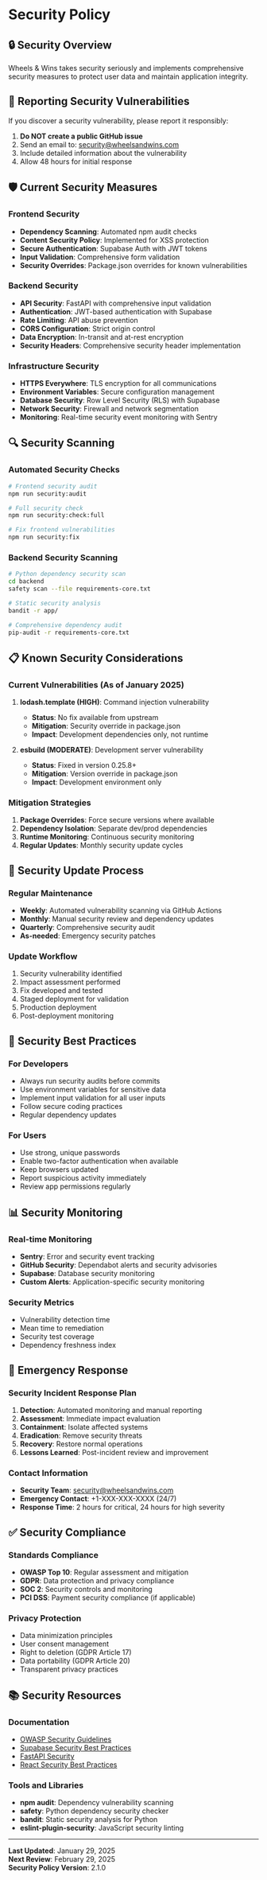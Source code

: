# Security Policy

## 🔒 Security Overview

Wheels & Wins takes security seriously and implements comprehensive security measures to protect user data and maintain application integrity.

## 🚨 Reporting Security Vulnerabilities

If you discover a security vulnerability, please report it responsibly:

1. **Do NOT create a public GitHub issue**
2. Send an email to: security@wheelsandwins.com
3. Include detailed information about the vulnerability
4. Allow 48 hours for initial response

## 🛡️ Current Security Measures

### Frontend Security
- **Dependency Scanning**: Automated npm audit checks
- **Content Security Policy**: Implemented for XSS protection
- **Secure Authentication**: Supabase Auth with JWT tokens
- **Input Validation**: Comprehensive form validation
- **Security Overrides**: Package.json overrides for known vulnerabilities

### Backend Security
- **API Security**: FastAPI with comprehensive input validation
- **Authentication**: JWT-based authentication with Supabase
- **Rate Limiting**: API abuse prevention
- **CORS Configuration**: Strict origin control
- **Data Encryption**: In-transit and at-rest encryption
- **Security Headers**: Comprehensive security header implementation

### Infrastructure Security
- **HTTPS Everywhere**: TLS encryption for all communications
- **Environment Variables**: Secure configuration management
- **Database Security**: Row Level Security (RLS) with Supabase
- **Network Security**: Firewall and network segmentation
- **Monitoring**: Real-time security event monitoring with Sentry

## 🔍 Security Scanning

### Automated Security Checks
```bash
# Frontend security audit
npm run security:audit

# Full security check
npm run security:check:full

# Fix frontend vulnerabilities
npm run security:fix
```

### Backend Security Scanning
```bash
# Python dependency security scan
cd backend
safety scan --file requirements-core.txt

# Static security analysis
bandit -r app/

# Comprehensive dependency audit
pip-audit -r requirements-core.txt
```

## 📋 Known Security Considerations

### Current Vulnerabilities (As of January 2025)

1. **lodash.template (HIGH)**: Command injection vulnerability
   - **Status**: No fix available from upstream
   - **Mitigation**: Security override in package.json
   - **Impact**: Development dependencies only, not runtime

2. **esbuild (MODERATE)**: Development server vulnerability  
   - **Status**: Fixed in version 0.25.8+
   - **Mitigation**: Version override in package.json
   - **Impact**: Development environment only

### Mitigation Strategies

1. **Package Overrides**: Force secure versions where available
2. **Dependency Isolation**: Separate dev/prod dependencies
3. **Runtime Monitoring**: Continuous security monitoring
4. **Regular Updates**: Monthly security update cycles

## 🔄 Security Update Process

### Regular Maintenance
- **Weekly**: Automated vulnerability scanning via GitHub Actions
- **Monthly**: Manual security review and dependency updates
- **Quarterly**: Comprehensive security audit
- **As-needed**: Emergency security patches

### Update Workflow
1. Security vulnerability identified
2. Impact assessment performed
3. Fix developed and tested
4. Staged deployment for validation
5. Production deployment
6. Post-deployment monitoring

## 🎯 Security Best Practices

### For Developers
- Always run security audits before commits
- Use environment variables for sensitive data
- Implement input validation for all user inputs
- Follow secure coding practices
- Regular dependency updates

### For Users
- Use strong, unique passwords
- Enable two-factor authentication when available
- Keep browsers updated
- Report suspicious activity immediately
- Review app permissions regularly

## 📊 Security Monitoring

### Real-time Monitoring
- **Sentry**: Error and security event tracking
- **GitHub Security**: Dependabot alerts and security advisories
- **Supabase**: Database security monitoring
- **Custom Alerts**: Application-specific security monitoring

### Security Metrics
- Vulnerability detection time
- Mean time to remediation
- Security test coverage
- Dependency freshness index

## 🔧 Emergency Response

### Security Incident Response Plan
1. **Detection**: Automated monitoring and manual reporting
2. **Assessment**: Immediate impact evaluation
3. **Containment**: Isolate affected systems
4. **Eradication**: Remove security threats
5. **Recovery**: Restore normal operations
6. **Lessons Learned**: Post-incident review and improvement

### Contact Information
- **Security Team**: security@wheelsandwins.com
- **Emergency Contact**: +1-XXX-XXX-XXXX (24/7)
- **Response Time**: 2 hours for critical, 24 hours for high severity

## ✅ Security Compliance

### Standards Compliance
- **OWASP Top 10**: Regular assessment and mitigation
- **GDPR**: Data protection and privacy compliance
- **SOC 2**: Security controls and monitoring
- **PCI DSS**: Payment security compliance (if applicable)

### Privacy Protection
- Data minimization principles
- User consent management
- Right to deletion (GDPR Article 17)
- Data portability (GDPR Article 20)
- Transparent privacy practices

## 📚 Security Resources

### Documentation
- [OWASP Security Guidelines](https://owasp.org/www-project-top-ten/)
- [Supabase Security Best Practices](https://supabase.com/docs/guides/platform/security)
- [FastAPI Security](https://fastapi.tiangolo.com/tutorial/security/)
- [React Security Best Practices](https://snyk.io/blog/react-security-best-practices/)

### Tools and Libraries
- **npm audit**: Dependency vulnerability scanning
- **safety**: Python dependency security checker
- **bandit**: Static security analysis for Python
- **eslint-plugin-security**: JavaScript security linting

---

**Last Updated**: January 29, 2025  
**Next Review**: February 29, 2025  
**Security Policy Version**: 2.1.0